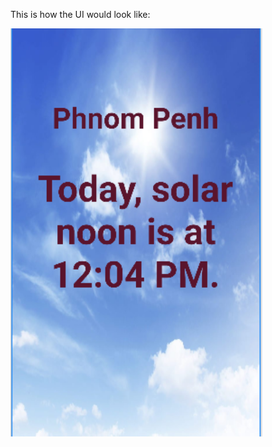 This is how the UI would look like:

<img src="https://github.com/vathanak-mao/solarnoon/blob/main/.github/demo.png" width="80%"/>
